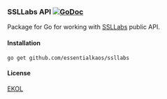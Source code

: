 ### SSLLabs API [![GoDoc](https://godoc.org/github.com/essentialkaos/ssllabs?status.svg)](https://godoc.org/github.com/essentialkaos/ssllabs)

Package for Go for working with [SSLLabs](https://www.ssllabs.com) public API.

#### Installation

````
go get github.com/essentialkaos/ssllabs
````

#### License

[EKOL](https://essentialkaos.com/ekol)
